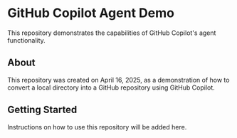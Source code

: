 # GitHub Copilot Agent Demo

This repository demonstrates the capabilities of GitHub Copilot's agent functionality.

## About

This repository was created on April 16, 2025, as a demonstration of how to convert a local directory into a GitHub repository using GitHub Copilot.

## Getting Started

Instructions on how to use this repository will be added here.
